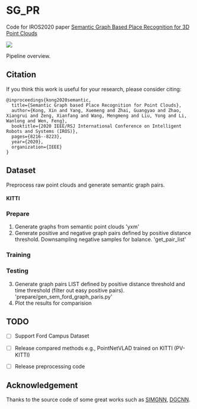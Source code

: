 # SG_PR

Code for IROS2020 paper [Semantic Graph Based Place Recognition for 3D Point Clouds](https://ras.papercept.net/proceedings/IROS20/0170.pdf)

![](./doc/pipeline.png)

Pipeline overview.

## Citation

If you think this work is useful for your research, please consider citing:

```
@inproceedings{kong2020semantic,
  title={Semantic Graph based Place Recognition for Point Clouds},
  author={Kong, Xin and Yang, Xuemeng and Zhai, Guangyao and Zhao, Xiangrui and Zeng, Xianfang and Wang, Mengmeng and Liu, Yong and Li, Wanlong and Wen, Feng},
  booktitle={2020 IEEE/RSJ International Conference on Intelligent Robots and Systems (IROS)},
  pages={8216--8223},
  year={2020},
  organization={IEEE}
}
```

## Dataset

Preprocess raw point clouds and generate semantic graph pairs.

#### KITTI

<!--
Todo
#### Ford
1. create SCANS with intensity .mat files by 'create_ijrr_dataset.m'
2. create .bin files with normalized intensity SCANS by 'create_bin_data.m'
3. create test_list, poses and timestamp files by 'gen_sem_ford_graph_pairs' 
-->

### Prepare

1. Generate graphs from semantic point clouds 'yxm'
2. Generate positive and negative graph pairs defined by positive distance threshold. Downsampling negative samples for balance.
'get_pair_list'

### Training



### Testing

3. Generate graph pairs LIST defined by positive distance threshold and time threshold (filter out easy positive pairs). 'prepare/gen_sem_ford_graph_paris.py'
4. Plot the results for comparision



<!--
Todo
## Other methods
#### Scan Context
##### Ford
1. Generate feature database by 'gen_SC_db_ford.py'
2. Compute distance and plot PR curve by 'eval_SC_list_Ford.py'


#### M2DP
##### Ford
1. Generate feature database by 'evaluate_Ford.m'
2. Compute distance and plot PR curve by 'eval_SC_list_Ford.py'
-->

## TODO
- [ ] Support Ford Campus Dataset
- [ ] Release compared methods e.g., PointNetVLAD trained on KITTI (PV-KITTI)
- [ ] Release preprocessing code


## Acknowledgement

Thanks to the source code of some great works such as [SIMGNN](https://github.com/benedekrozemberczki/SimGNN), [DGCNN](https://github.com/WangYueFt/dgcnn).